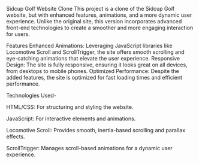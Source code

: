 Sidcup Golf Website Clone
This project is a clone of the Sidcup Golf website, but with enhanced features, animations, and a more dynamic user experience. Unlike the original site, this version incorporates advanced front-end technologies to create a smoother and more engaging interaction for users.

Features
Enhanced Animations: Leveraging JavaScript libraries like Locomotive Scroll and ScrollTrigger, the site offers smooth scrolling and eye-catching animations that elevate the user experience.
Responsive Design: The site is fully responsive, ensuring it looks great on all devices, from desktops to mobile phones.
Optimized Performance: Despite the added features, the site is optimized for fast loading times and efficient performance.

Technologies Used-

HTML/CSS: For structuring and styling the website.

JavaScript: For interactive elements and animations.

Locomotive Scroll: Provides smooth, inertia-based scrolling and parallax effects.

ScrollTrigger: Manages scroll-based animations for a dynamic user experience.
